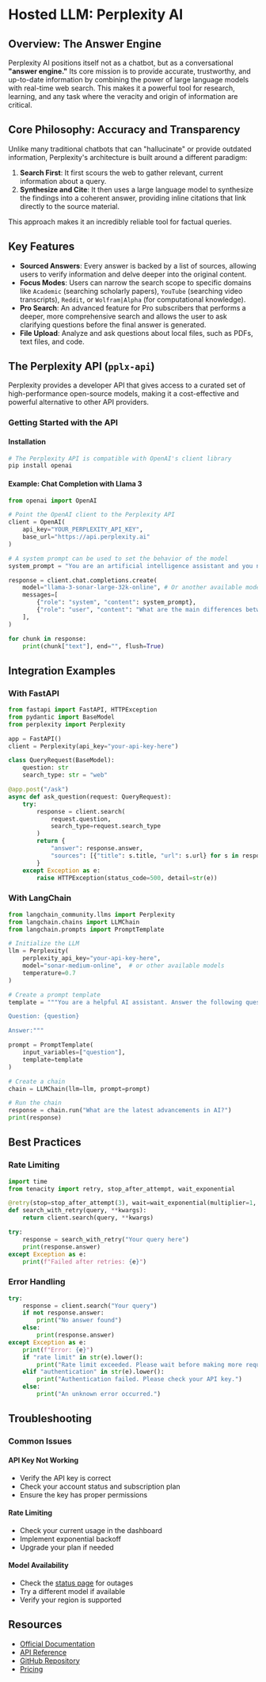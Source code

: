 # Hosted LLM: Perplexity AI

## Overview: The Answer Engine
Perplexity AI positions itself not as a chatbot, but as a conversational **"answer engine."** Its core mission is to provide accurate, trustworthy, and up-to-date information by combining the power of large language models with real-time web search. This makes it a powerful tool for research, learning, and any task where the veracity and origin of information are critical.

## Core Philosophy: Accuracy and Transparency
Unlike many traditional chatbots that can "hallucinate" or provide outdated information, Perplexity's architecture is built around a different paradigm:
1.  **Search First**: It first scours the web to gather relevant, current information about a query.
2.  **Synthesize and Cite**: It then uses a large language model to synthesize the findings into a coherent answer, providing inline citations that link directly to the source material.

This approach makes it an incredibly reliable tool for factual queries.

## Key Features
- **Sourced Answers**: Every answer is backed by a list of sources, allowing users to verify information and delve deeper into the original content.
- **Focus Modes**: Users can narrow the search scope to specific domains like `Academic` (searching scholarly papers), `YouTube` (searching video transcripts), `Reddit`, or `Wolfram|Alpha` (for computational knowledge).
- **Pro Search**: An advanced feature for Pro subscribers that performs a deeper, more comprehensive search and allows the user to ask clarifying questions before the final answer is generated.
- **File Upload**: Analyze and ask questions about local files, such as PDFs, text files, and code.

## The Perplexity API (`pplx-api`)
Perplexity provides a developer API that gives access to a curated set of high-performance open-source models, making it a cost-effective and powerful alternative to other API providers.

### Getting Started with the API

#### Installation
```bash
# The Perplexity API is compatible with OpenAI's client library
pip install openai
```

#### Example: Chat Completion with Llama 3
```python
from openai import OpenAI

# Point the OpenAI client to the Perplexity API
client = OpenAI(
    api_key="YOUR_PERPLEXITY_API_KEY",
    base_url="https://api.perplexity.ai"
)

# A system prompt can be used to set the behavior of the model
system_prompt = "You are an artificial intelligence assistant and you need to engage in a helpful, detailed, and polite conversation with a user."

response = client.chat.completions.create(
    model="llama-3-sonar-large-32k-online", # Or another available model
    messages=[
        {"role": "system", "content": system_prompt},
        {"role": "user", "content": "What are the main differences between the Mixture-of-Experts and Transformer architectures?"}
    ],
)

for chunk in response:
    print(chunk["text"], end="", flush=True)
```

## Integration Examples

### With FastAPI
```python
from fastapi import FastAPI, HTTPException
from pydantic import BaseModel
from perplexity import Perplexity

app = FastAPI()
client = Perplexity(api_key="your-api-key-here")

class QueryRequest(BaseModel):
    question: str
    search_type: str = "web"

@app.post("/ask")
async def ask_question(request: QueryRequest):
    try:
        response = client.search(
            request.question,
            search_type=request.search_type
        )
        return {
            "answer": response.answer,
            "sources": [{"title": s.title, "url": s.url} for s in response.sources]
        }
    except Exception as e:
        raise HTTPException(status_code=500, detail=str(e))
```

### With LangChain
```python
from langchain_community.llms import Perplexity
from langchain.chains import LLMChain
from langchain.prompts import PromptTemplate

# Initialize the LLM
llm = Perplexity(
    perplexity_api_key="your-api-key-here",
    model="sonar-medium-online",  # or other available models
    temperature=0.7
)

# Create a prompt template
template = """You are a helpful AI assistant. Answer the following question:

Question: {question}

Answer:"""

prompt = PromptTemplate(
    input_variables=["question"],
    template=template
)

# Create a chain
chain = LLMChain(llm=llm, prompt=prompt)

# Run the chain
response = chain.run("What are the latest advancements in AI?")
print(response)
```

## Best Practices

### Rate Limiting
```python
import time
from tenacity import retry, stop_after_attempt, wait_exponential

@retry(stop=stop_after_attempt(3), wait=wait_exponential(multiplier=1, min=4, max=10))
def search_with_retry(query, **kwargs):
    return client.search(query, **kwargs)

try:
    response = search_with_retry("Your query here")
    print(response.answer)
except Exception as e:
    print(f"Failed after retries: {e}")
```

### Error Handling
```python
try:
    response = client.search("Your query")
    if not response.answer:
        print("No answer found")
    else:
        print(response.answer)
except Exception as e:
    print(f"Error: {e}")
    if "rate limit" in str(e).lower():
        print("Rate limit exceeded. Please wait before making more requests.")
    elif "authentication" in str(e).lower():
        print("Authentication failed. Please check your API key.")
    else:
        print("An unknown error occurred.")
```

## Troubleshooting

### Common Issues

#### API Key Not Working
- Verify the API key is correct
- Check your account status and subscription plan
- Ensure the key has proper permissions

#### Rate Limiting
- Check your current usage in the dashboard
- Implement exponential backoff
- Upgrade your plan if needed

#### Model Availability
- Check the [status page](https://status.perplexity.ai/) for outages
- Try a different model if available
- Verify your region is supported

## Resources
- [Official Documentation](https://docs.perplexity.ai/)
- [API Reference](https://docs.perplexity.ai/reference/getting-started)
- [GitHub Repository](https://github.com/perplexity-ai/perplexity-ai-python)
- [Pricing](https://www.perplexity.ai/pricing)
